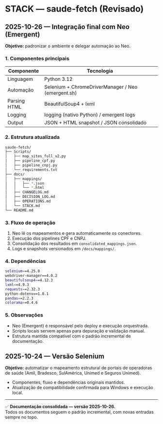 # STACK — saude-fetch (Revisado)

## 2025-10-26 — Integração final com Neo (Emergent)
**Objetivo:** padronizar o ambiente e delegar automação ao Neo.

### 1. Componentes principais
| Componente | Tecnologia |
|-------------|-------------|
| Linguagem | Python 3.12 |
| Automação | Selenium + ChromeDriverManager / Neo (emergent.sh) |
| Parsing HTML | BeautifulSoup4 + lxml |
| Logging | logging (nativo Python) / emergent logs |
| Output | JSON + HTML snapshot / JSON consolidado |

### 2. Estrutura atualizada
```bash
saude-fetch/
├── Scripts/
│   ├── map_sites_full_v2.py
│   ├── pipeline_cpf.py
│   ├── pipeline_cnpj.py
│   └── requirements.txt
├── docs/
│   ├── mappings/
│   │   ├── *.json
│   │   └── *.html
│   ├── CHANGELOG.md
│   ├── DECISION_LOG.md
│   ├── OPERATIONS.md
│   └── STACK.md
└── README.md
```

### 3. Fluxo de operação
1. Neo lê os mapeamentos e gera automaticamente os conectores.
2. Execução dos pipelines CPF e CNPJ.
3. Consolidação dos resultados em `consolidated_mappings.json`.
4. Logs e snapshots versionados em `/docs/mappings/`.

### 4. Dependências
```bash
selenium==4.25.0
webdriver-manager==4.0.2
beautifulsoup4==4.12.3
lxml==4.9.3
requests==2.32.3
python-dotenv==1.0.1
pandas==2.2.3
colorama==0.4.6
```

### 5. Observações
- Neo (Emergent) é responsável pelo deploy e execução orquestrada.
- Scripts locais servem apenas para depuração e validação manual.
- Estrutura mantida compatível com o padrão incremental de documentação.

## 2025-10-24 — Versão Selenium
**Objetivo:** automatizar o mapeamento estrutural de portais de operadoras de saúde (Amil, Bradesco, SulAmérica, Unimed e Seguros Unimed).
- Componentes, fluxo e dependências originais mantidos.
- Atualização de compatibilidade confirmada para Windows e execução local.

---

✅ **Documentação consolidada — versão 2025-10-26.**  
Todos os documentos seguem o padrão incremental, com novas entradas sempre no topo.